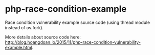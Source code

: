 # php-race-condition-example
Race condition vulnerability example source code (using thread module instead of os.fork).

More details about source code here: <http://blog.hoangdoan.io/2015/11/php-race-condition-vulnerability-example.html>.
